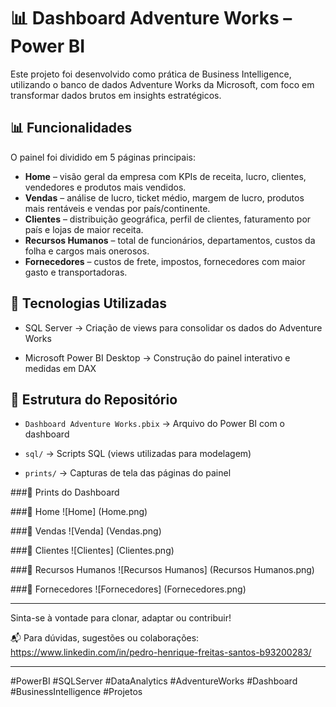 # 📊 Dashboard Adventure Works – Power BI

Este projeto foi desenvolvido como prática de Business Intelligence, utilizando o banco de dados Adventure Works da Microsoft, com foco em transformar dados brutos em insights estratégicos.

## 📊 Funcionalidades

O painel foi dividido em 5 páginas principais:

* **Home** – visão geral da empresa com KPIs de receita, lucro, clientes, vendedores e produtos mais vendidos.
* **Vendas** – análise de lucro, ticket médio, margem de lucro, produtos mais rentáveis e vendas por país/continente.
* **Clientes** – distribuição geográfica, perfil de clientes, faturamento por país e lojas de maior receita.
* **Recursos Humanos** – total de funcionários, departamentos, custos da folha e cargos mais onerosos.
* **Fornecedores** – custos de frete, impostos, fornecedores com maior gasto e transportadoras.

## 🧰 Tecnologias Utilizadas

* SQL Server → Criação de views para consolidar os dados do Adventure Works

* Microsoft Power BI Desktop → Construção do painel interativo e medidas em DAX

## 📂 Estrutura do Repositório

* `Dashboard Adventure Works.pbix` → Arquivo do Power BI com o dashboard

* `sql/` → Scripts SQL (views utilizadas para modelagem)

* `prints/` → Capturas de tela das páginas do painel

###📎 Prints do Dashboard

###🔹 Home
!\[Home] (Home.png)

###🔹 Vendas
!\[Venda] (Vendas.png)

###🔹 Clientes
!\[Clientes] (Clientes.png)

###🔹 Recursos Humanos
!\[Recursos Humanos] (Recursos Humanos.png)

###🔹 Fornecedores
!\[Fornecedores] (Fornecedores.png)

-------------------------------------------------------------

Sinta-se à vontade para clonar, adaptar ou contribuir!

📬 Para dúvidas, sugestões ou colaborações: https://www.linkedin.com/in/pedro-henrique-freitas-santos-b93200283/

-------------------------------------------------------------

#PowerBI #SQLServer #DataAnalytics #AdventureWorks #Dashboard #BusinessIntelligence #Projetos
